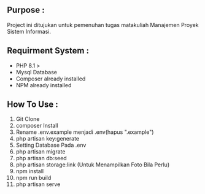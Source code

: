## Purpose :
Project ini ditujukan untuk pemenuhan tugas matakuliah Manajemen Proyek Sistem Informasi.

## Requirment System :
- PHP 8.1 >
- Mysql Database
- Composer already installed
- NPM already installed

## How To Use :
1. Git Clone
2. composer Install
3. Rename .env.example menjadi .env(hapus ".example")
4. php artisan key:generate
5. Setting Database Pada .env
6. php artisan migrate
7. php artisan db:seed
8. php artisan storage:link (Untuk Menampilkan Foto Bila Perlu)
9. npm install
10. npm run build
11. php artisan serve